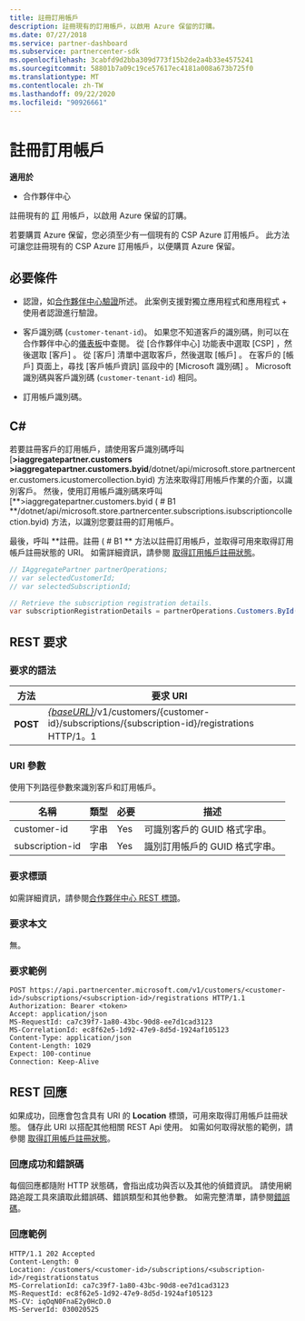 ```yaml
---
title: 註冊訂用帳戶
description: 註冊現有的訂用帳戶，以啟用 Azure 保留的訂購。
ms.date: 07/27/2018
ms.service: partner-dashboard
ms.subservice: partnercenter-sdk
ms.openlocfilehash: 3cabfd9d2bba309d773f15b2de2a4b33e4575241
ms.sourcegitcommit: 58801b7a09c19ce57617ec4181a008a673b725f0
ms.translationtype: MT
ms.contentlocale: zh-TW
ms.lasthandoff: 09/22/2020
ms.locfileid: "90926661"
---
```

# <a name="register-a-subscription"></a>註冊訂用帳戶

**適用於**

- 合作夥伴中心

註冊現有的 [訂](subscription-resources.md) 用帳戶，以啟用 Azure 保留的訂購。

若要購買 Azure 保留，您必須至少有一個現有的 CSP Azure 訂用帳戶。 此方法可讓您註冊現有的 CSP Azure 訂用帳戶，以便購買 Azure 保留。

## <a name="prerequisites"></a>必要條件

- 認證，如[合作夥伴中心驗證](partner-center-authentication.md)所述。 此案例支援對獨立應用程式和應用程式 + 使用者認證進行驗證。

- 客戶識別碼 (`customer-tenant-id`)。 如果您不知道客戶的識別碼，則可以在合作夥伴中心的[儀表板](https://partner.microsoft.com/dashboard)中查閱。 從 [合作夥伴中心] 功能表中選取 [CSP]  ，然後選取 [客戶]  。 從 [客戶] 清單中選取客戶，然後選取 [帳戶]  。 在客戶的 [帳戶] 頁面上，尋找 [客戶帳戶資訊]  區段中的 [Microsoft 識別碼]  。 Microsoft 識別碼與客戶識別碼 (`customer-tenant-id`) 相同。

- 訂用帳戶識別碼。

## <a name="c"></a>C\#

若要註冊客戶的訂用帳戶，請使用客戶識別碼呼叫 [**>iaggregatepartner.customers >iaggregatepartner.customers.byid**/dotnet/api/microsoft.store.partnercenter.customers.icustomercollection.byid) 方法來取得訂用帳戶作業的介面，以識別客戶。 然後，使用訂用帳戶識別碼來呼叫 [**>iaggregatepartner.customers.byid ( # B1 **/dotnet/api/microsoft.store.partnercenter.subscriptions.isubscriptioncollection.byid) 方法，以識別您要註冊的訂用帳戶。

最後，呼叫 **註冊。註冊 ( # B1 ** 方法以註冊訂用帳戶，並取得可用來取得訂用帳戶註冊狀態的 URI。 如需詳細資訊，請參閱 [取得訂用帳戶註冊狀態](get-subscription-registration-status.md)。

``` csharp
// IAggregatePartner partnerOperations;
// var selectedCustomerId;
// var selectedSubscriptionId;

// Retrieve the subscription registration details.
var subscriptionRegistrationDetails = partnerOperations.Customers.ById(selectedCustomerId).Subscriptions.ById(selectedSubscriptionId).Registration.Register();
```

## <a name="rest-request"></a>REST 要求

### <a name="request-syntax"></a>要求的語法

| 方法    | 要求 URI                                                                                                                        |
|-----------|------------------------------------------------------------------------------------------------------------------------------------|
| **POST**  | [*{baseURL}*](partner-center-rest-urls.md)/v1/customers/{customer-id}/subscriptions/{subscription-id}/registrations HTTP/1。1 |

### <a name="uri-parameters"></a>URI 參數

使用下列路徑參數來識別客戶和訂用帳戶。

| 名稱                    | 類型       | 必要 | 描述                                                   |
|-------------------------|------------|----------|---------------------------------------------------------------|
| customer-id             | 字串     | Yes      | 可識別客戶的 GUID 格式字串。         |
| subscription-id         | 字串     | Yes      | 識別訂用帳戶的 GUID 格式字串。     |

### <a name="request-headers"></a>要求標頭

如需詳細資訊，請參閱[合作夥伴中心 REST 標頭](headers.md)。

### <a name="request-body"></a>要求本文

無。

### <a name="request-example"></a>要求範例

```http
POST https://api.partnercenter.microsoft.com/v1/customers/<customer-id>/subscriptions/<subscription-id>/registrations HTTP/1.1
Authorization: Bearer <token>
Accept: application/json
MS-RequestId: ca7c39f7-1a80-43bc-90d8-ee7d1cad3123
MS-CorrelationId: ec8f62e5-1d92-47e9-8d5d-1924af105123
Content-Type: application/json
Content-Length: 1029
Expect: 100-continue
Connection: Keep-Alive
```

## <a name="rest-response"></a>REST 回應

如果成功，回應會包含具有 URI 的 **Location** 標頭，可用來取得訂用帳戶註冊狀態。 儲存此 URI 以搭配其他相關 REST Api 使用。 如需如何取得狀態的範例，請參閱 [取得訂用帳戶註冊狀態](get-subscription-registration-status.md)。

### <a name="response-success-and-error-codes"></a>回應成功和錯誤碼

每個回應都隨附 HTTP 狀態碼，會指出成功與否以及其他的偵錯資訊。 請使用網路追蹤工具來讀取此錯誤碼、錯誤類型和其他參數。 如需完整清單，請參閱[錯誤碼](error-codes.md)。

### <a name="response-example"></a>回應範例

```http
HTTP/1.1 202 Accepted
Content-Length: 0
Location: /customers/<customer-id>/subscriptions/<subscription-id>/registrationstatus
MS-CorrelationId: ca7c39f7-1a80-43bc-90d8-ee7d1cad3123
MS-RequestId: ec8f62e5-1d92-47e9-8d5d-1924af105123
MS-CV: iqOqN0FnaE2y0HcD.0
MS-ServerId: 030020525
```

